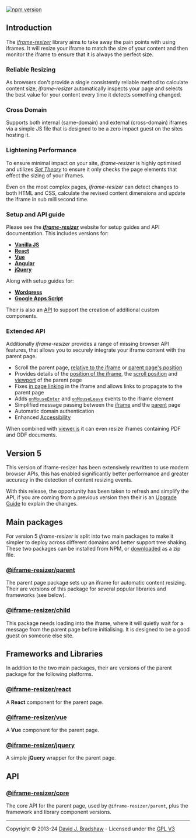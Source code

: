 [<img src="https://iframe-resizer.com/logo-full.svg" alt="" title="" style="margin-bottom: -20px">](https://iframe-resizer.com)

[![npm version](https://badge.fury.io/js/@iframe-resizer%2Fcore.svg)](https://badge.fury.io/js/@iframe-resizer%2Fparent)
 <!--
[![NPM Downloads](https://img.shields.io/npm/dm/iframe-resizer.svg)](https://npm-stat.com/charts.html?package=iframe-resizer&from=2014-12-31)
[![](https://data.jsdelivr.com/v1/package/npm/iframe-resizer/badge?style=rounded)](https://www.jsdelivr.com/package/npm/iframe-resizer) 

-->

## Introduction

The _[iframe-resizer](https://iframe-resizer.com)_ library aims to take away the pain
points with using iframes. It will resize your iframe to match the size of your content
and then monitor the iframe to ensure that it is always the perfect size.

### Reliable Resizing

As browsers don't provide a single consistently reliable method to calculate content
size, _iframe-resizer_ automatically inspects your page and selects the best value
for your content every time it detects something changed.

### Cross Domain

Supports both internal (same-domain) and external (cross-domain) iframes via a simple
JS file that is designed to be a zero impact guest on the sites hosting it.

### Lightening Performance

To ensure minimal impact on your site, _iframe-resizer_ is highly optimised and
utilizes _[Set Theory](https://en.wikipedia.org/wiki/Set_theory)_ to ensure it only
checks the page elements that effect the sizing of your iframes.

Even on the most complex pages, _iframe-resizer_ can detect changes to both HTML
and CSS, calculate the revised content dimensions and update the iframe in sub
millisecond time.

### Setup and API guide

Please see the **_[iframe-resizer](https://iframe-resizer.com)_** website for setup guides
and API documentation. This includes versions for:

* **[Vanilla JS](https://iframe-resizer.com/setup)**
* **[React](https://iframe-resizer.com/frameworks/react)**
* **[Vue](https://iframe-resizer.com/frameworks/vue3)**
* **[Angular](https://iframe-resizer.com/frameworks/angular)**
* **[jQuery](https://iframe-resizer.com/frameworks/jquery)**

Along with setup guides for:
  
* **[Wordpress](https://iframe-resizer.com/guides/wordpress/)**
* **[Google Apps Script](https://iframe-resizer.com/guides/google_apps_script)**

Their is also an [API](https://iframe-resizer.com/frameworks/api/) to support the creation
of additional custom components.

### Extended API

Additionally _iframe-resizer_ provides a range of missing browser API features, that allows you to securely integrate your iframe content with the parent page.

- Scroll the parent page, [relative to the iframe](https://iframe-resizer.com/api/child#scrolltooffsetx-y) or [parent page's position](https://iframe-resizer.com/api/child#scrollbyx-y)
- Provides details of the [position of the iframe](https://iframe-resizer.com/api/child#getparentpropscallback), the [scroll position](https://iframe-resizer.com/api/child#getparentpropscallback) and [viewport](https://iframe-resizer.com/api/child#getparentpropscallback) of the parent page
- Fixes [in page linking](https://iframe-resizer.com/api/parent#inpagelinks) in the iframe and allows links to propagate to the parent page
- Adds [`onMouseEnter`](https://iframe-resizer.com/api/parent#onmouseenter) and [`onMouseLeave`](https://iframe-resizer.com/api/parent#onmouseleave) events to the iframe element
- Simplified message passing between the [iframe](https://iframe-resizer.com/api/child#onmessage) and the [parent](https://iframe-resizer.com/api/parent#onmessage) page
- Automatic domain authentication
- Enhanced [Accessibility](https://iframe-resizer.com/accessibility)

When combined with [viewer.js](https://viewerjs.org/) it can even resize iframes containing PDF and ODF documents.

## Version 5

This version of iframe-resizer has been extensively rewritten to use modern browser APIs, this has enabled significantly better performance and greater accuracy in the detection of content resizing events.

With this release, the opportunity has been taken to refresh and simplify the API, if you are coming from a previous version then their is an [Upgrade Guide](https://iframe-resizer.com/upgrade) to explain the changes.

## Main packages

For version 5 _iframe-resizer_ is split into two main packages to make it simpler to deploy across different domains and better support tree shaking. These two packages can be installed from NPM, or [downloaded](https://github.com/davidjbradshaw/iframe-resizer/raw/master/iframe-resizer.zip) as a zip file.

### [@iframe-resizer/parent](https://www.npmjs.com/package/@iframe-resizer/parent)

The parent page package sets up an iframe for automatic content resizing. Their are versions of this package for several popular libraries and frameworks (see below).

### [@iframe-resizer/child](https://www.npmjs.com/package/@iframe-resizer/child)

This package needs loading into the iframe, where it will quietly wait for a message from the parent page before initialising. It is designed to be a good guest on someone else site.


## Frameworks and Libraries

In addition to the two main packages, their are versions of the parent package for the following platforms.

### [@iframe-resizer/react](https://www.npmjs.com/package/@iframe-resizer/react)

A **React** component for the parent page.

### [@iframe-resizer/vue](https://www.npmjs.com/package/@iframe-resizer/vue)

A **Vue** component for the parent page.

### [@iframe-resizer/jquery](https://www.npmjs.com/package/@iframe-resizer/jquery)

A simple **jQuery** wrapper for the parent page.


## API

### [@iframe-resizer/core](https://www.npmjs.com/package/@iframe-resizer/core)

The core API for the parent page, used by `@iframe-resizer/parent`, plus the framework and library component versions.

---
Copyright &copy; 2013-24 [David J. Bradshaw](https://github.com/davidjbradshaw) - Licensed under the [GPL V3](LICENSE)
